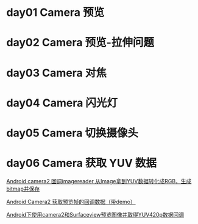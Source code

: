 
# day01 Camera 预览

# day02 Camera 预览-拉伸问题

# day03 Camera 对焦

# day04 Camera 闪光灯

# day05 Camera 切换摄像头

# day06 Camera 获取 YUV 数据

[Android camera2 回调imagereader 从Image拿到YUV数据转化成RGB，生成bitmap并保存](https://www.cnblogs.com/Jackie-zhang/p/10084947.html)

[Android Camera2 获取预览帧的回调数据（带demo）](https://blog.csdn.net/afei__/article/details/92102775)

[Android下使用camera2和Surfaceview预览图像并取得YUV420p数据回调](https://blog.csdn.net/tong5956/article/details/82688886)

